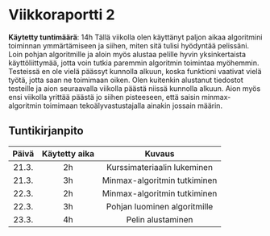 # Viikkoraportti 2

**Käytetty tuntimäärä**: 14h
Tällä viikolla olen käyttänyt paljon aikaa algoritmini toiminnan ymmärtämiseen ja siihen, miten sitä tulisi hyödyntää pelissäni. 
Loin pohjan algoritmille ja aloin myös alustaa pelille hyvin yksinkertaista käyttöliittymää, jotta voin tutkia paremmin algoritmin toimintaa myöhemmin. 
Testeissä en ole vielä päässyt kunnolla alkuun, koska funktioni vaativat vielä työtä, jotta saan ne toimimaan oiken. Olen kuitenkin alustanut tiedostot testeille ja aion seuraavalla viikolla päästä niissä kunnolla alkuun. Aion myös ensi viikolla yrittää päästä jo siihen pisteeseen, että saisin minmax-algoritmin toimimaan tekoälyvastustajalla ainakin jossain määrin. 



## Tuntikirjanpito

| Päivä | Käytetty aika |             Kuvaus              |
| :---: | :-----------: |  :----------------------------: |
| 21.3. |      2h       | Kurssimateriaalin lukeminen     |
| 21.3. |      3h       | Minmax-algoritmin tutkiminen    |
| 22.3. |      2h       | Minmax-algoritmin tutkiminen    |
| 22.3. |      3h       | Pohjan luominen algoritmille    |
| 23.3. |      4h       | Pelin alustaminen               |
